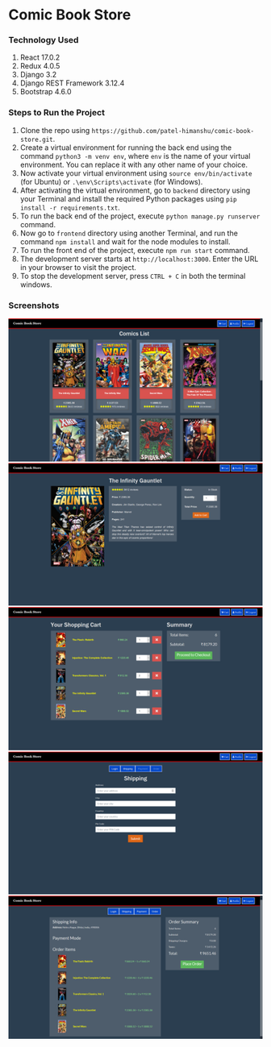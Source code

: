 # Comic Book Store

### Technology Used

1. React 17.0.2
1. Redux 4.0.5
1. Django 3.2
1. Django REST Framework 3.12.4
1. Bootstrap 4.6.0


### Steps to Run the Project

1. Clone the repo using `https://github.com/patel-himanshu/comic-book-store.git`.
1. Create a virtual environment for running the back end  using the command `python3 -m venv env`,  where `env` is the name of your virtual environment. You can replace it with any other name of your choice.
1. Now activate your virtual environment using `source env/bin/activate` (for Ubuntu) or `.\env\Scripts\activate` (for Windows).
1. After activating the virtual environment, go to `backend` directory using your Terminal and install the required Python packages using `pip install -r requirements.txt`.
1. To run the back end of the project, execute `python manage.py runserver` command.
1. Now go to `frontend` directory using another Terminal, and run the command `npm install` and wait for the node modules to install.
1. To run the front end of the project, execute `npm run start` command.
1. The development server starts at `http://localhost:3000`. Enter the URL in your browser to visit the project.
1. To stop the development server, press `CTRL + C` in both the terminal windows.
### Screenshots

![Home route](/screenshots/home.png)
![Comicbook route](/screenshots/comicbook.png)
![Cart route](/screenshots/cart.png)
![Shipping route](/screenshots/shipping.png)
![Place Order route](/screenshots/place_order.png)